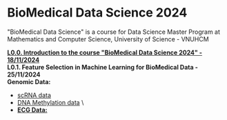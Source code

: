 # BioMedical Data Science 2024
"BioMedical Data Science" is a course for Data Science Master Program at Mathematics and Computer Science, University of Science - VNUHCM

[**L0.0. Introduction to the course "BioMedical Data Science 2024" - 18/11/2024**](https://github.com/luuloi/BioMedical_DataScience_2024/tree/main/Lecture_0) \
**L0.1. Feature Selection in Machine Learning for BioMedical Data - 25/11/2024**\
**Genomic Data:**
- [scRNA data](https://drive.google.com/drive/folders/1EuQehUysu9yb4ppVEyuk8RfO_VHGBGRF)
- [DNA Methylation data](https://github.com/luuloi/BioMedical_DataScience_2024/blob/main/Lecture_0/DNA_methylation.rar) \
- [**ECG Data:**](https://physionet.org/content/ptb-xl/1.0.1/)
